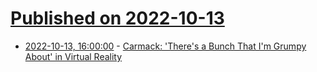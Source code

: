 # [Published on 2022-10-13](index.md)

* [2022-10-13, 16:00:00](https://tech.slashdot.org/story/22/10/13/1134201/carmack-theres-a-bunch-that-im-grumpy-about-in-virtual-reality?utm_source=rss1.0mainlinkanon&utm_medium=feed) - [Carmack: 'There's a Bunch That I'm Grumpy About' in Virtual Reality](https://tech.slashdot.org/story/22/10/13/1134201/carmack-theres-a-bunch-that-im-grumpy-about-in-virtual-reality?utm_source=rss1.0mainlinkanon&utm_medium=feed)
